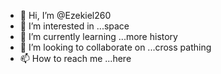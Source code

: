 - 👋 Hi, I’m @Ezekiel260
- 👀 I’m interested in ...space
- 🌱 I’m currently learning ...more history
- 💞️ I’m looking to collaborate on ...cross pathing
- 📫 How to reach me ...here

<!---
Ezekiel260/Ezekiel260 is a ✨ special ✨ repository because its `README.md` (this file) appears on your GitHub profile.
You can click the Preview link to take a look at your changes.
--->
